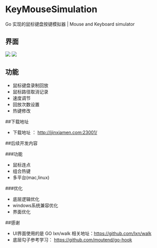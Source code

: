 # KeyMouseSimulation
Go 实现的鼠标键盘按键模拟器 |  Mouse and Keyboard simulator

## 界面
![](http://jjinxiamen.com:23001/%E4%B8%AD%E6%96%87%E7%95%8C%E9%9D%A2.png)
![](http://jjinxiamen.com:23001/%E8%8B%B1%E6%96%87%E7%95%8C%E9%9D%A2.png)

## 功能 

- 鼠标键盘录制回放
- 鼠标路径取消记录
- 速度调节
- 回放次数设置
- 热键修改


##下载地址

- 下载地址 ： http://jjinxiamen.com:23001/

##后续开发内容

###功能

- 鼠标连点
- 组合热键
- 多平台(mac,linux)

###优化

- 底层逻辑优化
- windows系统兼容优化
- 界面优化

##感谢

- UI界面使用的是 GO lxn/walk 相关地址：https://github.com/lxn/walk
- 底层勾子参考学习： https://github.com/moutend/go-hook 


